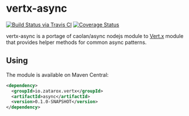 # vertx-async
[![Build Status via Travis CI](https://travis-ci.org/gchauvet/vertx-async.svg?branch=master)](https://travis-ci.org/gchauvet/vertx-async)
[![Coverage Status](https://coveralls.io/repos/github/gchauvet/vertx-async/badge.svg?branch=master)](https://coveralls.io/github/gchauvet/vertx-async?branch=master)

vertx-async is a portage of caolan/async nodejs module to [Vert.x](http://vertx.io/) module that provides helper methods for common async patterns.


## Using

The module is available on Maven Central:

``` xml
<dependency>
  <groupId>io.zatarox.vertx</groupId>
  <artifactId>async</artifactId>
  <version>0.1.0-SNAPSHOT</version>
</dependency>
```
